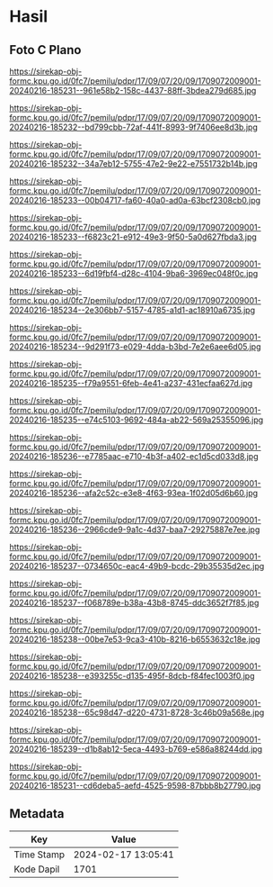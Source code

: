 # Hasil

## Foto C Plano

https://sirekap-obj-formc.kpu.go.id/0fc7/pemilu/pdpr/17/09/07/20/09/1709072009001-20240216-185231--961e58b2-158c-4437-88ff-3bdea279d685.jpg

https://sirekap-obj-formc.kpu.go.id/0fc7/pemilu/pdpr/17/09/07/20/09/1709072009001-20240216-185232--bd799cbb-72af-441f-8993-9f7406ee8d3b.jpg

https://sirekap-obj-formc.kpu.go.id/0fc7/pemilu/pdpr/17/09/07/20/09/1709072009001-20240216-185232--34a7eb12-5755-47e2-9e22-e7551732b14b.jpg

https://sirekap-obj-formc.kpu.go.id/0fc7/pemilu/pdpr/17/09/07/20/09/1709072009001-20240216-185233--00b04717-fa60-40a0-ad0a-63bcf2308cb0.jpg

https://sirekap-obj-formc.kpu.go.id/0fc7/pemilu/pdpr/17/09/07/20/09/1709072009001-20240216-185233--f6823c21-e912-49e3-9f50-5a0d627fbda3.jpg

https://sirekap-obj-formc.kpu.go.id/0fc7/pemilu/pdpr/17/09/07/20/09/1709072009001-20240216-185233--6d19fbf4-d28c-4104-9ba6-3969ec048f0c.jpg

https://sirekap-obj-formc.kpu.go.id/0fc7/pemilu/pdpr/17/09/07/20/09/1709072009001-20240216-185234--2e306bb7-5157-4785-a1d1-ac18910a6735.jpg

https://sirekap-obj-formc.kpu.go.id/0fc7/pemilu/pdpr/17/09/07/20/09/1709072009001-20240216-185234--9d291f73-e029-4dda-b3bd-7e2e6aee6d05.jpg

https://sirekap-obj-formc.kpu.go.id/0fc7/pemilu/pdpr/17/09/07/20/09/1709072009001-20240216-185235--f79a9551-6feb-4e41-a237-431ecfaa627d.jpg

https://sirekap-obj-formc.kpu.go.id/0fc7/pemilu/pdpr/17/09/07/20/09/1709072009001-20240216-185235--e74c5103-9692-484a-ab22-569a25355096.jpg

https://sirekap-obj-formc.kpu.go.id/0fc7/pemilu/pdpr/17/09/07/20/09/1709072009001-20240216-185236--e7785aac-e710-4b3f-a402-ec1d5cd033d8.jpg

https://sirekap-obj-formc.kpu.go.id/0fc7/pemilu/pdpr/17/09/07/20/09/1709072009001-20240216-185236--afa2c52c-e3e8-4f63-93ea-1f02d05d6b60.jpg

https://sirekap-obj-formc.kpu.go.id/0fc7/pemilu/pdpr/17/09/07/20/09/1709072009001-20240216-185236--2966cde9-9a1c-4d37-baa7-29275887e7ee.jpg

https://sirekap-obj-formc.kpu.go.id/0fc7/pemilu/pdpr/17/09/07/20/09/1709072009001-20240216-185237--0734650c-eac4-49b9-bcdc-29b35535d2ec.jpg

https://sirekap-obj-formc.kpu.go.id/0fc7/pemilu/pdpr/17/09/07/20/09/1709072009001-20240216-185237--f068789e-b38a-43b8-8745-ddc3652f7f85.jpg

https://sirekap-obj-formc.kpu.go.id/0fc7/pemilu/pdpr/17/09/07/20/09/1709072009001-20240216-185238--00be7e53-9ca3-410b-8216-b6553632c18e.jpg

https://sirekap-obj-formc.kpu.go.id/0fc7/pemilu/pdpr/17/09/07/20/09/1709072009001-20240216-185238--e393255c-d135-495f-8dcb-f84fec1003f0.jpg

https://sirekap-obj-formc.kpu.go.id/0fc7/pemilu/pdpr/17/09/07/20/09/1709072009001-20240216-185238--65c98d47-d220-4731-8728-3c46b09a568e.jpg

https://sirekap-obj-formc.kpu.go.id/0fc7/pemilu/pdpr/17/09/07/20/09/1709072009001-20240216-185239--d1b8ab12-5eca-4493-b769-e586a88244dd.jpg

https://sirekap-obj-formc.kpu.go.id/0fc7/pemilu/pdpr/17/09/07/20/09/1709072009001-20240216-185231--cd6deba5-aefd-4525-9598-87bbb8b27790.jpg


## Metadata

| Key        | Value               |
| ---------- | ------------------- |
| Time Stamp | 2024-02-17 13:05:41 |
| Kode Dapil | 1701                |



